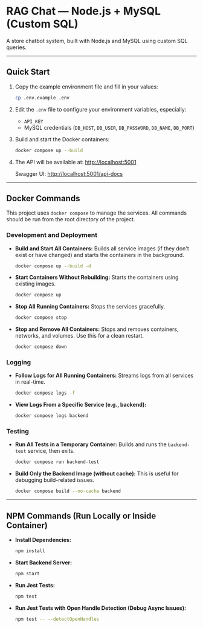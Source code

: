 # RAG Chat — Node.js + MySQL (Custom SQL)

A store chatbot system, built with Node.js and MySQL using custom SQL queries.

---

## Quick Start

1. Copy the example environment file and fill in your values:

    ```bash
    cp .env.example .env
    ```

2. Edit the `.env` file to configure your environment variables, especially:

    * `API_KEY`
    * MySQL credentials (`DB_HOST`, `DB_USER`, `DB_PASSWORD`, `DB_NAME`, `DB_PORT`)

3. Build and start the Docker containers:

    ```bash
    docker compose up --build
    ```

4. The API will be available at:
    <http://localhost:5001>

    Swagger UI:
    <http://localhost:5001/api-docs>

---

## Docker Commands

This project uses `docker compose` to manage the services. All commands should be run from the root directory of the project.

### Development and Deployment

* **Build and Start All Containers:** Builds all service images (if they don't exist or have changed) and starts the containers in the background.

    ```bash
    docker compose up --build -d
    ```

* **Start Containers Without Rebuilding:** Starts the containers using existing images.

    ```bash
    docker compose up
    ```

* **Stop All Running Containers:** Stops the services gracefully.

    ```bash
    docker compose stop
    ```

* **Stop and Remove All Containers:** Stops and removes containers, networks, and volumes. Use this for a clean restart.

    ```bash
    docker compose down
    ```

### Logging

* **Follow Logs for All Running Containers:** Streams logs from all services in real-time.

    ```bash
    docker compose logs -f
    ```

* **View Logs From a Specific Service (e.g., backend):**

    ```bash
    docker compose logs backend
    ```

### Testing

* **Run All Tests in a Temporary Container:** Builds and runs the `backend-test` service, then exits.

    ```bash
    docker compose run backend-test
    ```

* **Build Only the Backend Image (without cache):** This is useful for debugging build-related issues.

    ```bash
    docker compose build --no-cache backend
    ```

---

## NPM Commands (Run Locally or Inside Container)

* **Install Dependencies:**

    ```bash
    npm install
    ```

* **Start Backend Server:**

    ```bash
    npm start
    ```

* **Run Jest Tests:**

    ```bash
    npm test
    ```

* **Run Jest Tests with Open Handle Detection (Debug Async Issues):**

    ```bash
    npm test -- --detectOpenHandles
    ```
